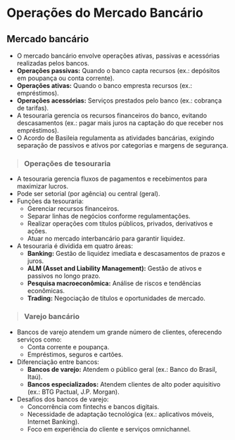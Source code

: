 # Operações do Mercado Bancário

## Mercado bancário
- O mercado bancário envolve operações ativas, passivas e acessórias realizadas pelos bancos.
- **Operações passivas:** Quando o banco capta recursos (ex.: depósitos em poupança ou conta corrente).
- **Operações ativas:** Quando o banco empresta recursos (ex.: empréstimos).
- **Operações acessórias:** Serviços prestados pelo banco (ex.: cobrança de tarifas).
- A tesouraria gerencia os recursos financeiros do banco, evitando descasamentos (ex.: pagar mais juros na captação do que receber nos empréstimos).
- O Acordo de Basileia regulamenta as atividades bancárias, exigindo separação de passivos e ativos por categorias e margens de segurança.

> ### Operações de tesouraria
- A tesouraria gerencia fluxos de pagamentos e recebimentos para maximizar lucros.
- Pode ser setorial (por agência) ou central (geral).
- Funções da tesouraria:
  - Gerenciar recursos financeiros.
  - Separar linhas de negócios conforme regulamentações.
  - Realizar operações com títulos públicos, privados, derivativos e ações.
  - Atuar no mercado interbancário para garantir liquidez.
- A tesouraria é dividida em quatro áreas:
  - **Banking:** Gestão de liquidez imediata e descasamentos de prazos e juros.
  - **ALM (Asset and Liability Management):** Gestão de ativos e passivos no longo prazo.
  - **Pesquisa macroeconômica:** Análise de riscos e tendências econômicas.
  - **Trading:** Negociação de títulos e oportunidades de mercado.

> ### Varejo bancário
- Bancos de varejo atendem um grande número de clientes, oferecendo serviços como:
  - Conta corrente e poupança.
  - Empréstimos, seguros e cartões.
- Diferenciação entre bancos:
  - **Bancos de varejo:** Atendem o público geral (ex.: Banco do Brasil, Itaú).
  - **Bancos especializados:** Atendem clientes de alto poder aquisitivo (ex.: BTG Pactual, J.P. Morgan).
- Desafios dos bancos de varejo:
  - Concorrência com fintechs e bancos digitais.
  - Necessidade de adaptação tecnológica (ex.: aplicativos móveis, Internet Banking).
  - Foco em experiência do cliente e serviços omnichannel.